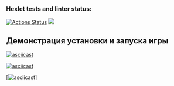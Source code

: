 ### Hexlet tests and linter status:
[![Actions Status](https://github.com/D4rkli/python-project-49/actions/workflows/hexlet-check.yml/badge.svg)](https://github.com/D4rkli/python-project-49/actions)
<a href="https://codeclimate.com/github/D4rkli/python-project-49/maintainability"><img src="https://api.codeclimate.com/v1/badges/0f319a9781c1f9341917/maintainability" /></a>
## Демонстрация установки и запуска игры
[![asciicast](https://asciinema.org/a/LyTIyFK02TPwz7B8EThR4ItaL)](https://asciinema.org/a/LyTIyFK02TPwz7B8EThR4ItaL)

[![asciicast](https://asciinema.org/a/XYVe4bFyRJxiX6abRSnVB60mb)](https://asciinema.org/a/XYVe4bFyRJxiX6abRSnVB60mb)

[![asciicast](https://asciinema.org/a/cJIzzqMD13GeUgRL73TtsqXlS)]
